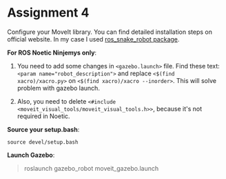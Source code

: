 # Assignment 4 
Configure your MoveIt library. You can find detailed installation steps on official website. In my case I used [ros_snake_robot package](https://github.com/fenixkz/ros_snake_robot).   

**For ROS Noetic Ninjemys only**: 
1. You need to add some changes in `<gazebo.launch>` file. Find these text: `<param name="robot_description">` and replace `<$(find xacro)/xacro.py>` on `<$(find xacro)/xacro --inorder>`. This will solve problem with gazebo launch. 

1. Also, you need to delete `<#include <moveit_visual_tools/moveit_visual_tools.h>>`, because it's not required in Noetic.

**Source your setup.bash**:

 ```source devel/setup.bash```

**Launch Gazebo**: 
> roslaunch gazebo_robot moveit_gazebo.launch
